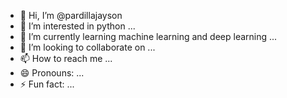 - 👋 Hi, I’m @pardillajayson
- 👀 I’m interested in python ...
- 🌱 I’m currently learning machine learning and deep learning ...
- 💞️ I’m looking to collaborate on ...
- 📫 How to reach me ...
- 😄 Pronouns: ...
- ⚡ Fun fact: ...

<!---
pardillajayson/pardillajayson is a ✨ special ✨ repository because its `README.md` (this file) appears on your GitHub profile.
You can click the Preview link to take a look at your changes.
--->
